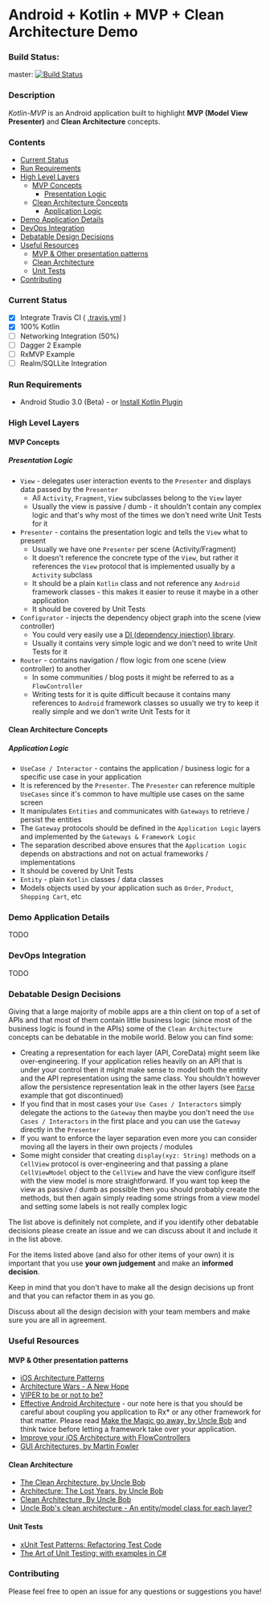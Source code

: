 # Android + Kotlin + MVP + Clean Architecture Demo
### Build Status:

master:  [![Build Status](https://travis-ci.org/GopherLabsLtd/android-clean-architecture.svg?branch=master)](https://travis-ci.org/GopherLabsLtd/android-clean-architecture)

### Description
*Kotlin-MVP* is an Android application built to highlight __MVP (Model View Presenter)__ and __Clean Architecture__ concepts.

### Contents
- [Current Status](#current-status)
- [Run Requirements](#current-status)
- [High Level Layers](#high-level-layers)
  - [MVP Concepts](#mvp-concepts)
    - [Presentation Logic](#presentation-logic)
  - [Clean Architecture Concepts](#clean-architecture-concepts)
    - [Application Logic](#application-logic)
- [Demo Application Details](#demo-application-details)
- [DevOps Integration](#devops-integration)
- [Debatable Design Decisions](#debatable-design-decisions)
- [Useful Resources](#useful-resources)
    - [MVP & Other presentation patterns](#mvp-&-other-presentation-patterns)
    - [Clean Architecture](#clean-architecture)
    - [Unit Tests](#unit-tests)
- [Contributing](#contributing)

### Current Status

- [x] Integrate Travis CI ( [.travis.yml](.travis.yml) )
- [x] 100% Kotlin
- [ ] Networking Integration (50%)
- [ ] Dagger 2 Example
- [ ] RxMVP Example
- [ ] Realm/SQLLite Integration

### Run Requirements

* Android Studio 3.0 (Beta) - or [Install Kotlin Plugin](https://segunfamisa.com/posts/setting-up-android-studio-for-kotlin-development)

### High Level Layers

#### MVP Concepts
##### Presentation Logic
* `View` - delegates user interaction events to the `Presenter` and displays data passed by the `Presenter`
    * All `Activity`, `Fragment`, `View` subclasses belong to the `View` layer
    * Usually the view is passive / dumb - it shouldn't contain any complex logic and that's why most of the times we don't need write Unit Tests for it
* `Presenter` - contains the presentation logic and tells the `View` what to present
    * Usually we have one `Presenter` per scene (Activity/Fragment)
    * It doesn't reference the concrete type of the `View`, but rather it references the `View` protocol that is implemented usually by a `Activity` subclass
    * It should be a plain `Kotlin` class and not reference any `Android` framework classes - this makes it easier to reuse it maybe in a other application
    * It should be covered by Unit Tests
* `Configurator` - injects the dependency object graph into the scene (view controller)
    * You could very easily use a [DI (dependency injection) library](https://google.github.io/dagger/).
    * Usually it contains very simple logic and we don't need to write Unit Tests for it
* `Router` - contains navigation / flow logic from one scene (view controller) to another
    * In some communities / blog posts it might be referred to as a `FlowController`
    * Writing tests for it is quite difficult because it contains many references to `Android` framework classes so usually we try to keep it really simple and we don't write Unit Tests for it



#### Clean Architecture Concepts
##### Application Logic

* `UseCase / Interactor` - contains the application / business logic for a specific use case in your application
* It is referenced by the `Presenter`. The `Presenter` can reference multiple `UseCases` since it's common to have multiple use cases on the same screen
* It manipulates `Entities` and communicates with `Gateways` to retrieve / persist the entities
* The `Gateway` protocols should be defined in the `Application Logic` layers and implemented by the `Gateways & Framework Logic`
* The separation described above ensures that the `Application Logic` depends on abstractions and not on actual frameworks / implementations
* It should be covered by Unit Tests
* `Entity` - plain `Kotlin` classes / data classes
* Models objects used by your application such as `Order`, `Product`, `Shopping Cart`, etc

### Demo Application Details

 TODO

### DevOps Integration

TODO

### Debatable Design Decisions

Giving that a large majority of mobile apps are a thin client on top of a set of APIs and that most of them contain little business logic (since most of the business logic is found in the APIs) some of the `Clean Architecture` concepts can be debatable in the mobile world. Below you can find some:

* Creating a representation for each layer (API, CoreData) might seem like over-engineering. If your application relies heavily on an API that is under your control then it might make sense to model both the entity and the API representation using the same class. You shouldn't however allow the persistence representation leak in the other layers (see [`Parse`](https://techcrunch.com/2016/01/28/facebook-shutters-its-parse-developer-platform/) example that got discontinued)
* If you find that in most cases your `Use Cases / Interactors` simply delegate the actions to the `Gateway` then maybe you don't need the `Use Cases / Interactors` in the first place and you can use the `Gateway` directly in the `Presenter`
* If you want to enforce the layer separation even more you can consider moving all the layers in their own projects / modules
* Some might consider that creating `display(xyz: String)` methods on a `CellView` protocol is over-engineering and that passing a plane `CellViewModel` object to the `CellView` and have the view configure itself with the view model is more straightforward. If you want top keep the view as passive / dumb as possible then you should probably create the methods, but then again simply reading some strings from a view model and setting some labels is not really complex logic

The list above is definitely not complete, and if you identify other debatable decisions please create an issue and we can discuss about it and include it in the list above.

For the items listed above (and also for other items of your own) it is important that you use __your own judgement__ and make an __informed decision__.

Keep in mind that you don't have to make all the design decisions up front and that you can refactor them in as you go.

Discuss about all the design decision with your team members and make sure you are all in agreement.

### Useful Resources

#### MVP & Other presentation patterns

* [iOS Architecture Patterns](https://medium.com/ios-os-x-development/ios-architecture-patterns-ecba4c38de52#.67lieoiim)
* [Architecture Wars - A New Hope](https://swifting.io/blog/2016/09/07/architecture-wars-a-new-hope/)
* [VIPER to be or not to be?](https://swifting.io/blog/2016/03/07/8-viper-to-be-or-not-to-be/?utm_source=swifting.io&utm_medium=web&utm_campaign=blog%20post)
* [Effective Android Architecture](https://realm.io/news/360andev-richa-khandelwal-effective-android-architecture-patterns-java/) - our note here is that you should be careful about coupling you application to Rx* or any other framework for that matter. Please read [Make the Magic go away, by Uncle Bob](https://8thlight.com/blog/uncle-bob/2015/08/06/let-the-magic-die.html) and think twice before letting a framework take over your application.
* [Improve your iOS Architecture with FlowControllers](http://merowing.info/2016/01/improve-your-ios-architecture-with-flowcontrollers/)
* [GUI Architectures, by Martin Fowler](https://martinfowler.com/eaaDev/uiArchs.html)

#### Clean Architecture
* [The Clean Architecture, by Uncle Bob](https://8thlight.com/blog/uncle-bob/2012/08/13/the-clean-architecture.html)
* [Architecture: The Lost Years, by Uncle Bob](https://www.youtube.com/watch?v=HhNIttd87xs)
* [Clean Architecture, By Uncle Bob](https://8thlight.com/blog/uncle-bob/2011/11/22/Clean-Architecture.html)
* [Uncle Bob's clean architecture - An entity/model class for each layer?](http://softwareengineering.stackexchange.com/questions/303478/uncle-bobs-clean-architecture-an-entity-model-class-for-each-layer)

#### Unit Tests
* [xUnit Test Patterns: Refactoring Test Code](https://www.amazon.com/xUnit-Test-Patterns-Refactoring-Code/dp/0131495054)
* [The Art of Unit Testing: with examples in C#](https://www.amazon.com/Art-Unit-Testing-examples/dp/1617290890/)

### Contributing

Please feel free to open an issue for any questions or suggestions you have!
